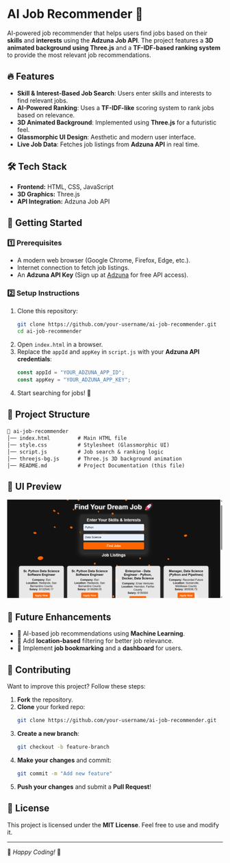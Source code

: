 # AI Job Recommender 🚀

AI-powered job recommender that helps users find jobs based on their **skills** and **interests** using the **Adzuna Job API**. The project features a **3D animated background using Three.js** and a **TF-IDF-based ranking system** to provide the most relevant job recommendations.

## 🔥 Features
- **Skill & Interest-Based Job Search**: Users enter skills and interests to find relevant jobs.
- **AI-Powered Ranking**: Uses a **TF-IDF-like** scoring system to rank jobs based on relevance.
- **3D Animated Background**: Implemented using **Three.js** for a futuristic feel.
- **Glassmorphic UI Design**: Aesthetic and modern user interface.
- **Live Job Data**: Fetches job listings from **Adzuna API** in real time.

## 🛠️ Tech Stack
- **Frontend:** HTML, CSS, JavaScript
- **3D Graphics:** Three.js
- **API Integration:** Adzuna Job API

## 🚀 Getting Started
### 1️⃣ Prerequisites
- A modern web browser (Google Chrome, Firefox, Edge, etc.).
- Internet connection to fetch job listings.
- An **Adzuna API Key** (Sign up at [Adzuna](https://www.adzuna.com/) for free API access).

### 2️⃣ Setup Instructions
1. Clone this repository:
   ```sh
   git clone https://github.com/your-username/ai-job-recommender.git
   cd ai-job-recommender
   ```
2. Open `index.html` in a browser.
3. Replace the `appId` and `appKey` in `script.js` with your **Adzuna API credentials**:
   ```js
   const appId = "YOUR_ADZUNA_APP_ID";
   const appKey = "YOUR_ADZUNA_APP_KEY";
   ```
4. Start searching for jobs! 🚀

## 📂 Project Structure
```
📁 ai-job-recommender
│── index.html         # Main HTML file
│── style.css          # Stylesheet (Glassmorphic UI)
│── script.js          # Job search & ranking logic
│── threejs-bg.js      # Three.js 3D background animation
│── README.md          # Project Documentation (this file)
```

## 🎨 UI Preview
![Preview](Jobrec.png)


## 🎯 Future Enhancements
- 🔹 AI-based job recommendations using **Machine Learning**.
- 🔹 Add **location-based** filtering for better job relevance.
- 🔹 Implement **job bookmarking** and a **dashboard** for users.

## 🤝 Contributing
Want to improve this project? Follow these steps:
1. **Fork** the repository.
2. **Clone** your forked repo:
   ```sh
   git clone https://github.com/your-username/ai-job-recommender.git
   ```
3. **Create a new branch**:
   ```sh
   git checkout -b feature-branch
   ```
4. **Make your changes** and commit:
   ```sh
   git commit -m "Add new feature"
   ```
5. **Push your changes** and submit a **Pull Request**!

## 📜 License
This project is licensed under the **MIT License**. Feel free to use and modify it.

---
🚀 *Happy Coding!* 🎯

